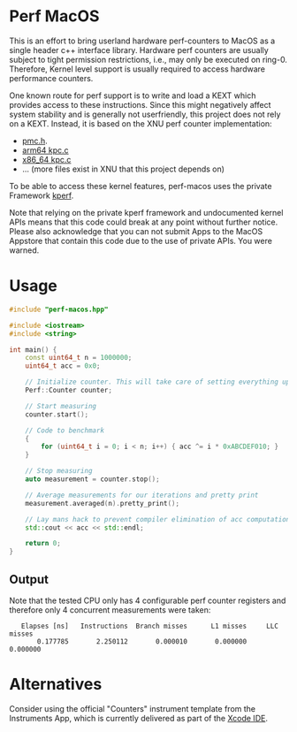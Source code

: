 # Perf MacOS

This is an effort to bring userland hardware perf-counters to MacOS as a single
header c++ interface library. Hardware perf counters are usually subject to
tight permission restrictions, i.e., may only be executed on ring-0. Therefore,
Kernel level support is usually required to access hardware performance
counters. 

One known route for perf support is to write and load a KEXT which provides 
access to these instructions. Since this might negatively affect system
stability and is generally not userfriendly, this project does not rely on a
KEXT. Instead, it is based on the XNU perf counter implementation:

* [pmc.h](https://opensource.apple.com/source/xnu/xnu-2050.18.24/osfmk/pmc/pmc.h.auto.html).
* [arm64 kpc.c](https://opensource.apple.com/source/xnu/xnu-4570.1.46/osfmk/arm64/kpc.c.auto.html)
* [x86_64 kpc.c](https://opensource.apple.com/source/xnu/xnu-4570.1.46/osfmk/x86_64/kpc_x86.c.auto.html)
* ... (more files exist in XNU that this project depends on)

To be able to access these kernel features, perf-macos uses the private
Framework [kperf](http://newosxbook.com/src.jl?tree=xnu&file=/osfmk/kperf/kperf.h).

Note that relying on the private kperf framework and undocumented kernel APIs
means that this code could break at any point without further notice. Please 
also acknowledge that you can not submit Apps to the MacOS Appstore that 
contain this code due to the use of private APIs. You were warned.

# Usage

```c++
#include "perf-macos.hpp"

#include <iostream>
#include <string>

int main() {
    const uint64_t n = 1000000;
    uint64_t acc = 0x0;

    // Initialize counter. This will take care of setting everything up for perf measurements
    Perf::Counter counter;

    // Start measuring
    counter.start();

    // Code to benchmark
    {
        for (uint64_t i = 0; i < n; i++) { acc ^= i * 0xABCDEF010; }
    }

    // Stop measuring
    auto measurement = counter.stop();

    // Average measurements for our iterations and pretty print
    measurement.averaged(n).pretty_print();

    // Lay mans hack to prevent compiler elimination of acc computation
    std::cout << acc << std::endl;

    return 0;
}
```

## Output 
Note that the tested CPU only has 4 configurable perf counter registers
and therefore only 4 concurrent measurements were taken:
```
   Elapses [ns]   Instructions  Branch misses      L1 misses     LLC misses
       0.177785       2.250112       0.000010       0.000000       0.000000
```

# Alternatives

Consider using the official "Counters" instrument template from the Instruments App, 
which is currently delivered as part of the [Xcode IDE](https://developer.apple.com/xcode/features/).

